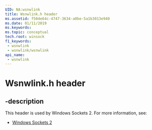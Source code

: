 ```yaml
---
UID: NA:wsnwlink
title: Wsnwlink.h header
ms.assetid: f504e64c-4747-3634-a0be-5a1b3013e940
ms.date: 01/11/2019
ms.keywords: 
ms.topic: conceptual
tech.root: winsock
f1_keywords:
 - wsnwlink
 - wsnwlink/wsnwlink
api_name:
 - wsnwlink
---
```


# Wsnwlink.h header


## -description

This header is used by Windows Sockets 2. For more information, see:

- [Windows Sockets 2](../_winsock/index.md)

